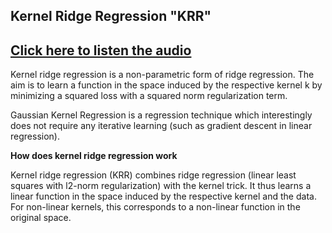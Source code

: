 ## Kernel Ridge Regression "KRR" 
## [Click here to listen the audio]()

Kernel ridge regression is a non-parametric form of ridge regression. The aim is to learn a function in the space induced by the respective kernel k by minimizing a squared loss with a squared norm regularization term.

Gaussian Kernel Regression is a regression technique which interestingly does not require any iterative learning (such as gradient descent in linear regression). 

**How does kernel ridge regression work**

Kernel ridge regression (KRR) combines ridge regression (linear least squares with l2-norm regularization) with the kernel trick. It thus learns a linear function in the space induced by the respective kernel and the data. For non-linear kernels, this corresponds to a non-linear function in the original space.

